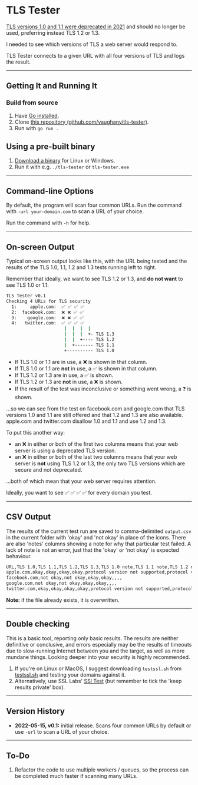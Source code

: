 # TLS Tester

[TLS versions 1.0 and 1.1 were deprecated in 2021](https://en.wikipedia.org/wiki/Transport_Layer_Security#History_and_development) and should no longer be used, preferring instead TLS 1.2 or 1.3.  

I needed to see which versions of TLS a web server would respond to.

TLS Tester connects to a given URL with all four versions of TLS and logs the result.

---

## Getting It and Running It

### Build from source

1. Have [Go installed](https://go.dev/doc/install).
2. Clone [this repository (github.com/vaughany/tls-tester)](https://github.com/vaughany/tls-tester).
3. Run with `go run .`

## Using a pre-built binary

1. [Download a binary](https://github.com/vaughany/tls-tester/releases) for Linux or Windows.
2. Run it with e.g. `./tls-tester` or `tls-tester.exe`

---

## Command-line Options 

By default, the program will scan four common URLs.  Run the command with `-url your-domain.com` to scan a URL of your choice.

Run the command with `-h` for help.

---

## On-screen Output

Typical on-screen output looks like this, with the URL being tested and the results of the TLS 1.0, 1.1, 1.2 and 1.3 tests running left to right.

Remember that ideally, we want to see TLS 1.2 or 1.3, and **do not want** to see TLS 1.0 or 1.1.

```bash
TLS Tester v0.1
Checking 4 URLs for TLS security
  1:     apple.com:  ✅ ✅ ✅ ✅
  2:  facebook.com:  ❌ ❌ ✅ ✅
  3:    google.com:  ❌ ❌ ✅ ✅
  4:   twitter.com:  ✅ ✅ ✅ ✅
                      |  |  |  |
                      |  |  |  +- TLS 1.3
                      |  |  +---- TLS 1.2
                      |  +------- TLS 1.1
                      +---------- TLS 1.0
```

* If TLS 1.0 or 1.1 are in use, a ❌ is shown in that column.
* If TLS 1.0 or 1.1 are **not** in use, a ✅ is shown in that column.
* If TLS 1.2 or 1.3 are in use, a ✅ is shown.
* If TLS 1.2 or 1.3 are **not** in use, a ❌ is shown.
* If the result of the test was inconclusive or something went wrong, a ❓ is shown.

...so we can see from the test on facebook.com and google.com that TLS versions 1.0 and 1.1 are still offered and that 1.2 and 1.3 are also available. apple.com and twitter.com disallow 1.0 and 1.1 and use 1.2 and 1.3.

To put this another way: 

* an ❌ in either or both of the first two columns means that your web server is using a deprecated TLS version.
* an ❌ in either or both of the last two columns means that your web server is **not** using TLS 1.2 or 1.3, the only two TLS versions which are secure and not deprecated. 

...both of which mean that your web server requires attention.

Ideally, you want to see ✅ ✅ ✅ ✅ for every domain you test.

---

## CSV Output

The results of the current test run are saved to comma-delimited `output.csv` in the current folder with 'okay' and 'not okay' in place of the icons. There are also 'notes' columns showing a note for why that particular test failed.  A lack of note is not an error, just that the 'okay' or 'not okay' is expected behaviour.

```bash
URL,TLS 1.0,TLS 1.1,TLS 1.2,TLS 1.3,TLS 1.0 note,TLS 1.1 note,TLS 1.2 note,TLS 1.3 note
apple.com,okay,okay,okay,okay,protocol version not supported,protocol version not supported,,
facebook.com,not okay,not okay,okay,okay,,,,
google.com,not okay,not okay,okay,okay,,,,
twitter.com,okay,okay,okay,okay,protocol version not supported,protocol version not supported,,
```

**Note:** if the file already exists, it is overwritten.

---

## Double checking

This is a basic tool, reporting only basic results. The results are neither definitive or conclusive, and errors especially may be the results of timeouts due to slow-running Internet between you and the target, as well as more mundane things. Looking deeper into your security is highly recommended.

1. If you're on Linux or MacOS, I suggest downloading `testssl.sh` from [testssl.sh](https://testssl.sh/) and testing your domains against it.  
2. Alternatively, use SSL Labs' [SSl Test](https://www.ssllabs.com/ssltest/) (but remember to tick the 'keep results private' box).

---

## Version History

* **2022-05-15, v0.1:** initial release. Scans four common URLs by default or use `-url` to scan a URL of your choice.

---

## To-Do

1. Refactor the code to use multiple workers / queues, so the process can be completed much faster if scanning many URLs.
